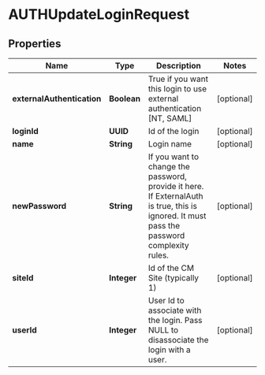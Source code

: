 

# AUTHUpdateLoginRequest


## Properties

| Name | Type | Description | Notes |
|------------ | ------------- | ------------- | -------------|
|**externalAuthentication** | **Boolean** | True if you want this login to use external authentication [NT, SAML] |  [optional] |
|**loginId** | **UUID** | Id of the login |  [optional] |
|**name** | **String** | Login name |  [optional] |
|**newPassword** | **String** | If you want to change the password, provide it here.  If ExternalAuth is true, this is ignored.  It must pass the password complexity rules. |  [optional] |
|**siteId** | **Integer** | Id of the CM Site (typically 1) |  [optional] |
|**userId** | **Integer** | User Id to associate with the login.  Pass NULL to disassociate the login with a user. |  [optional] |



